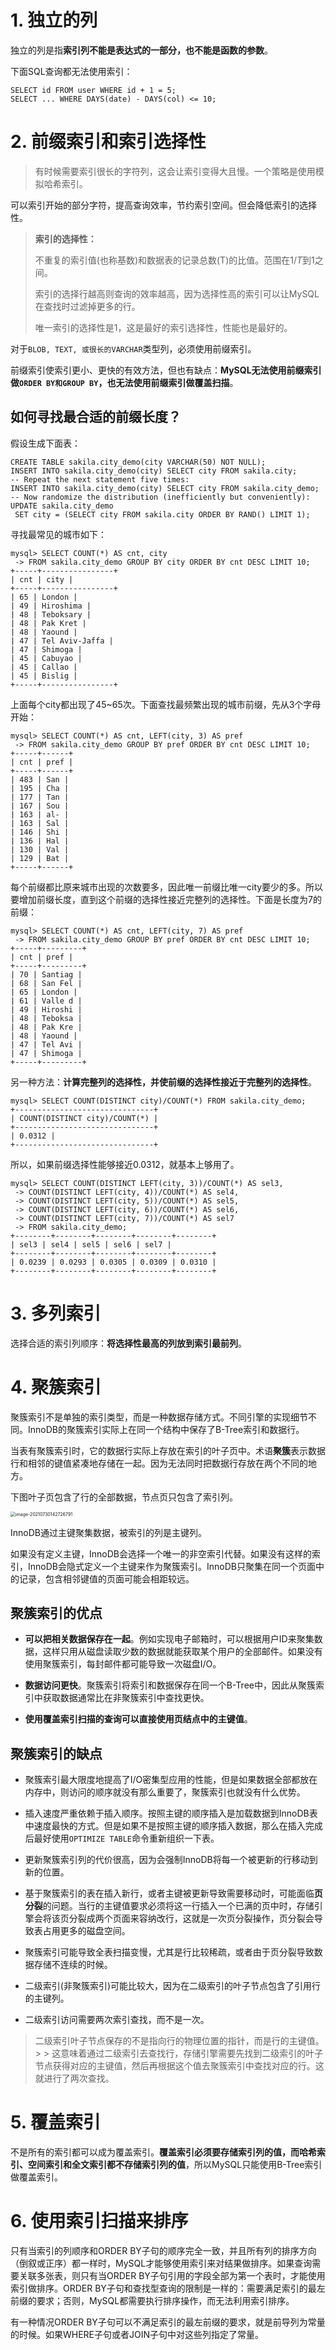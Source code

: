# 1. 独立的列

独立的列是指**索引列不能是表达式的一部分，也不能是函数的参数**。

下面SQL查询都无法使用索引：

```mysql
SELECT id FROM user WHERE id + 1 = 5;
SELECT ... WHERE DAYS(date) - DAYS(col) <= 10;
```

# 2. 前缀索引和索引选择性

> 有时候需要索引很长的字符列，这会让索引变得大且慢。一个策略是使用模拟哈希索引。

可以索引开始的部分字符，提高查询效率，节约索引空间。但会降低索引的选择性。

> **索引的选择性：**
>
> 不重复的索引值(也称基数)和数据表的记录总数(T)的比值。范围在$1/T$到$1$​之间。
>
> 索引的选择行越高则查询的效率越高，因为选择性高的索引可以让MySQL在查找时过滤掉更多的行。
>
> 唯一索引的选择性是1，这是最好的索引选择性，性能也是最好的。

对于`BLOB, TEXT, 或很长的VARCHAR`类型列，必须使用前缀索引。

前缀索引使索引更小、更快的有效方法，但也有缺点：**MySQL无法使用前缀索引做`ORDER BY和GROUP BY`，也无法使用前缀索引做覆盖扫描**。

## 如何寻找最合适的前缀长度？

假设生成下面表：

```mysql
CREATE TABLE sakila.city_demo(city VARCHAR(50) NOT NULL);
INSERT INTO sakila.city_demo(city) SELECT city FROM sakila.city;
-- Repeat the next statement five times:
INSERT INTO sakila.city_demo(city) SELECT city FROM sakila.city_demo;
-- Now randomize the distribution (inefficiently but conveniently):
UPDATE sakila.city_demo
 SET city = (SELECT city FROM sakila.city ORDER BY RAND() LIMIT 1);
```

寻找最常见的城市如下：

```mysql
mysql> SELECT COUNT(*) AS cnt, city
 -> FROM sakila.city_demo GROUP BY city ORDER BY cnt DESC LIMIT 10;
+-----+----------------+
| cnt | city |
+-----+----------------+
| 65 | London |
| 49 | Hiroshima |
| 48 | Teboksary |
| 48 | Pak Kret |
| 48 | Yaound |
| 47 | Tel Aviv-Jaffa |
| 47 | Shimoga |
| 45 | Cabuyao |
| 45 | Callao |
| 45 | Bislig |
+-----+----------------+
```

上面每个city都出现了45~65次。下面查找最频繁出现的城市前缀，先从3个字母开始：

```mysql
mysql> SELECT COUNT(*) AS cnt, LEFT(city, 3) AS pref
 -> FROM sakila.city_demo GROUP BY pref ORDER BY cnt DESC LIMIT 10;
+-----+------+
| cnt | pref |
+-----+------+
| 483 | San |
| 195 | Cha |
| 177 | Tan |
| 167 | Sou |
| 163 | al- |
| 163 | Sal |
| 146 | Shi |
| 136 | Hal |
| 130 | Val |
| 129 | Bat |
+-----+------+
```

每个前缀都比原来城市出现的次数要多，因此唯一前缀比唯一city要少的多。所以要增加前缀长度，直到这个前缀的选择性接近完整列的选择性。下面是长度为7的前缀：

```mysql
mysql> SELECT COUNT(*) AS cnt, LEFT(city, 7) AS pref
 -> FROM sakila.city_demo GROUP BY pref ORDER BY cnt DESC LIMIT 10;
+-----+---------+
| cnt | pref |
+-----+---------+
| 70 | Santiag |
| 68 | San Fel |
| 65 | London |
| 61 | Valle d |
| 49 | Hiroshi |
| 48 | Teboksa |
| 48 | Pak Kre |
| 48 | Yaound |
| 47 | Tel Avi |
| 47 | Shimoga |
+-----+---------+
```

另一种方法：**计算完整列的选择性，并使前缀的选择性接近于完整列的选择性**。

```mysql
mysql> SELECT COUNT(DISTINCT city)/COUNT(*) FROM sakila.city_demo;
+-------------------------------+
| COUNT(DISTINCT city)/COUNT(*) |
+-------------------------------+
| 0.0312 |
+-------------------------------+
```

所以，如果前缀选择性能够接近0.0312，就基本上够用了。

```mysql
mysql> SELECT COUNT(DISTINCT LEFT(city, 3))/COUNT(*) AS sel3,
 -> COUNT(DISTINCT LEFT(city, 4))/COUNT(*) AS sel4,
 -> COUNT(DISTINCT LEFT(city, 5))/COUNT(*) AS sel5,
 -> COUNT(DISTINCT LEFT(city, 6))/COUNT(*) AS sel6,
 -> COUNT(DISTINCT LEFT(city, 7))/COUNT(*) AS sel7
 -> FROM sakila.city_demo;
+--------+--------+--------+--------+--------+
| sel3 | sel4 | sel5 | sel6 | sel7 |
+--------+--------+--------+--------+--------+
| 0.0239 | 0.0293 | 0.0305 | 0.0309 | 0.0310 |
+--------+--------+--------+--------+--------+
```

# 3. 多列索引

选择合适的索引列顺序：**将选择性最高的列放到索引最前列**。

# 4. 聚簇索引

聚簇索引不是单独的索引类型，而是一种数据存储方式。不同引擎的实现细节不同。InnoDB的聚簇索引实际上在同一个结构中保存了B-Tree索引和数据行。

当表有聚簇索引时，它的数据行实际上存放在索引的叶子页中。术语**聚簇**表示数据行和相邻的键值紧凑地存储在一起。因为无法同时把数据行存放在两个不同的地方。

下图叶子页包含了行的全部数据，节点页只包含了索引列。

<img src="https://raw.githubusercontent.com/Floweryu/typora-img/main/img/20210730142734.png" alt="image-20210730142726791" style="zoom:50%;" />

InnoDB通过主键聚集数据，被索引的列是主键列。

如果没有定义主键，InnoDB会选择一个唯一的非空索引代替。如果没有这样的索引，InnoDB会隐式定义一个主键来作为聚簇索引。InnoDB只聚集在同一个页面中的记录，包含相邻键值的页面可能会相距较远。

## 聚簇索引的优点

- **可以把相关数据保存在一起**。例如实现电子邮箱时，可以根据用户ID来聚集数据，这样只用从磁盘读取少数的数据就能获取某个用户的全部邮件。如果没有使用聚簇索引，每封邮件都可能导致一次磁盘I/O。
- **数据访问更快**。聚簇索引将索引和数据保存在同一个B-Tree中，因此从聚簇索引中获取数据通常比在非聚簇索引中查找更快。

- **使用覆盖索引扫描的查询可以直接使用页结点中的主键值**。

## 聚簇索引的缺点

- 聚簇索引最大限度地提高了I/O密集型应用的性能，但是如果数据全部都放在内存中，则访问的顺序就没有那么重要了，聚簇索引也就没有什么优势。

- 插入速度严重依赖于插入顺序。按照主键的顺序插入是加载数据到InnoDB表中速度最快的方式。但是如果不是按照主键的顺序插入数据，那么在插入完成后最好使用`OPTIMIZE TABLE`命令重新组织一下表。

- 更新聚簇索引列的代价很高，因为会强制InnoDB将每一个被更新的行移动到新的位置。

- 基于聚簇索引的表在插入新行，或者主键被更新导致需要移动时，可能面临**页分裂**的问题。当行的主键值要求必须将这一行插入一个已满的页中时，存储引擎会将该页分裂成两个页面来容纳改行，这就是一次页分裂操作，页分裂会导致表占用更多的磁盘空间。

- 聚簇索引可能导致全表扫描变慢，尤其是行比较稀疏，或者由于页分裂导致数据存储不连续的时候。

- 二级索引(非聚簇索引)可能比较大，因为在二级索引的叶子节点包含了引用行的主键列。

- 二级索引访问需要两次索引查找，而不是一次。
 > 二级索引叶子节点保存的不是指向行的物理位置的指针，而是行的主键值。
    >
    > 这意味着通过二级索引去查找行，存储引擎需要先找到二级索引的叶子节点获得对应的主键值，然后再根据这个值去聚簇索引中查找对应的行。这就进行了两次查找。



# 5. 覆盖索引

不是所有的索引都可以成为覆盖索引。**覆盖索引必须要存储索引列的值，而哈希索引、空间索引和全文索引都不存储索引列的值**，所以MySQL只能使用B-Tree索引做覆盖索引。

# 6. 使用索引扫描来排序

只有当索引的列顺序和ORDER BY子句的顺序完全一致，并且所有列的排序方向（倒叙或正序）都一样时，MySQL才能够使用索引来对结果做排序。如果查询需要关联多张表，则只有当ORDER BY子句引用的字段全部为第一个表时，才能使用索引做排序。ORDER BY子句和查找型查询的限制是一样的：需要满足索引的最左前缀的要求；否则，MySQL都需要执行排序操作，而无法利用索引排序。

有一种情况ORDER BY子句可以不满足索引的最左前缀的要求，就是前导列为常量的时候。如果WHERE子句或者JOIN子句中对这些列指定了常量。

